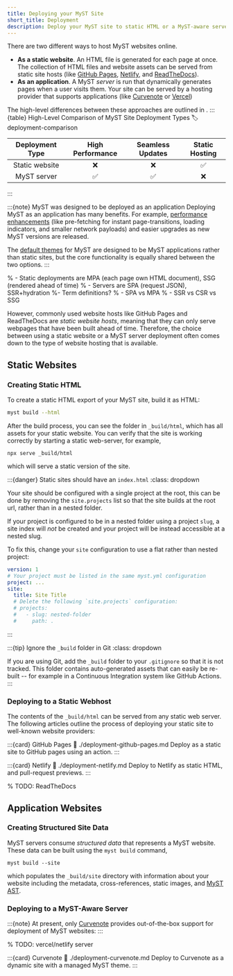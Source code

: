 ```yaml
---
title: Deploying your MyST Site
short_title: Deployment
description: Deploy your MyST site to static HTML or a MyST-aware server.
---
```


There are two different ways to host MyST websites online.

- **As a static website**. An HTML file is generated for each page at once. The collection of HTML files and website assets can be served from static site hosts (like [GitHub Pages](https://docs.github.com/en/pages), [Netlify](https://netlify.com), and [ReadTheDocs](https://readthedocs.org)).
- **As an application**. A MyST _server_ is run that dynamically generates pages when a user visits them. Your site can be served by a hosting provider that supports applications (like [Curvenote](https://curvenote.org) or [Vercel](https://vercel.com))

The high-level differences between these approaches are outlined in [](#deployment-comparison).
:::{table} High-Level Comparison of MyST Site Deployment Types
:label: deployment-comparison

| Deployment Type | High Performance | Seamless Updates | Static Hosting |
|:---------------:|:----------------:|:----------------:|:--------------:|
|  Static website |         ❌        |         ❌        |        ✅       |
|   MyST server   |         ✅        |         ✅        |        ❌       |
:::

:::{note} MyST was designed to be deployed as an application
Deploying MyST as an application has many benefits. For example, [performance enhancements](./accessibility-and-performance.md) (like pre-fetching for instant page-transitions, loading indicators, and smaller network payloads) and easier upgrades as new MyST versions are released.

The [default themes](website-templates.md#themes-bundled-with-myst) for MyST are designed to be MyST applications rather than static sites, but the core functionality is equally shared between the two options.
:::

%  - Static deployments are MPA (each page own HTML document), SSG (rendered ahead of time)
%  - Servers are SPA (request JSON), SSR+hydration
%- Term definitions?
%  - SPA vs MPA
%  - SSR vs CSR vs SSG

However, commonly used website hosts like GitHub Pages and ReadTheDocs are _static website hosts_, meaning that they can only serve webpages that have been built ahead of time. Therefore, the choice between using a static website or a MyST server deployment often comes down to the type of website hosting that is available.

## Static Websites
### Creating Static HTML

To create a static HTML export of your MyST site, build it as HTML:

```bash
myst build --html
```

After the build process, you can see the folder in `_build/html`, which has all assets for your static website. You can verify that the site is working correctly by starting a static web-server, for example,
```shell
npx serve _build/html
```
which will serve a static version of the site.

:::{danger} Static sites should have an `index.html`
:class: dropdown

Your site should be configured with a single project at the root, this can be done by removing the `site.projects` list so that the site builds at the root url, rather than in a nested folder.

If your project is configured to be in a nested folder using a project `slug`, a site index will _not_ be created and your project will be instead accessible at a nested slug.

To fix this, change your `site` configuration to use a flat rather than nested project:

```yaml
version: 1
# Your project must be listed in the same myst.yml configuration
project: ...
site:
  title: Site Title
  # Delete the following `site.projects` configuration:
  # projects:
  #   - slug: nested-folder
  #     path: .
```

:::

:::{tip} Ignore the `_build` folder in Git
:class: dropdown

If you are using Git, add the `_build` folder to your `.gitignore` so that it is not tracked. This folder contains auto-generated assets that can easily be re-built -- for example in a Continuous Integration system like GitHub Actions.
:::

### Deploying to a Static Webhost
The contents of the `_build/html` can be served from any static web server. The following articles outline the process of deploying your static site to well-known website providers:

:::{card} GitHub Pages
:link: ./deployment-github-pages.md
Deploy as a static site to GitHub pages using an action.
:::

:::{card} Netlify
:link: ./deployment-netlify.md
Deploy to Netlify as static HTML, and pull-request previews.
:::

% TODO: ReadTheDocs

## Application Websites

### Creating Structured Site Data
MyST servers consume _structured data_ that represents a MyST website. These data can be built using the `myst build` command,
```shell
myst build --site
```
which populates the `_build/site` directory with information about your website including the metadata, cross-references, static images, and [MyST AST](https://mystmd.org/spec).

### Deploying to a MyST-Aware Server
:::{note}
At present, only [Curvenote](https://curvenote.com/) provides out-of-the-box support for deployment of MyST websites:
:::

% TODO: vercel/netlify server

:::{card} Curvenote
:link: ./deployment-curvenote.md
Deploy to Curvenote as a dynamic site with a managed MyST theme.
:::

